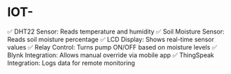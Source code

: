 # IOT-
✅ DHT22 Sensor: Reads temperature and humidity
✅ Soil Moisture Sensor: Reads soil moisture percentage
✅ LCD Display: Shows real-time sensor values
✅ Relay Control: Turns pump ON/OFF based on moisture levels
✅ Blynk Integration: Allows manual override via mobile app
✅ ThingSpeak Integration: Logs data for remote monitoring
